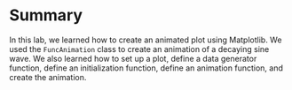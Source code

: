 # Summary

In this lab, we learned how to create an animated plot using Matplotlib. We used the `FuncAnimation` class to create an animation of a decaying sine wave. We also learned how to set up a plot, define a data generator function, define an initialization function, define an animation function, and create the animation.
